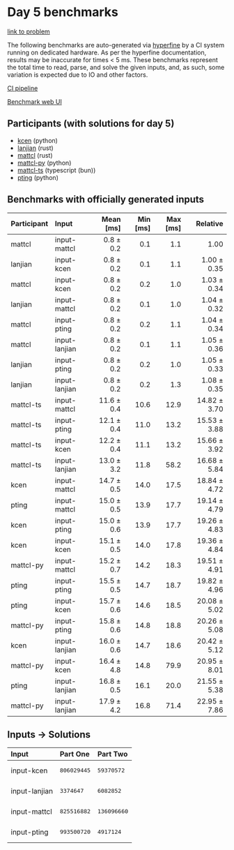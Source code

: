 # Day 5 benchmarks

[link to problem](https://adventofcode.com/2023/day/5)

The following benchmarks are auto-generated via
[hyperfine](https://github.com/sharkdp/hyperfine) by a CI system running on
dedicated hardware. As per the hyperfine documentation, results may be
inaccurate for times < 5 ms. These benchmarks represent the total time to read,
parse, and solve the given inputs, and, as such, some variation is expected due
to IO and other factors.

[CI pipeline](http://ci.papercode.net:8080/teams/main/pipelines/aoc2023)

[Benchmark web UI](https://aoc.ancalagon.black)


## Participants (with solutions for day 5)

- [kcen](https://github.com/kcen/aoc2023) (python)
- [lanjian](https://github.com/lanjian/aoc-2023) (rust)
- [mattcl](https://github.com/mattcl/aoc2023) (rust)
- [mattcl-py](https://github.com/mattcl/aoc2023-py) (python)
- [mattcl-ts](https://github.com/mattcl/aoc2023-js) (typescript (bun))
- [pting](https://github.com/pting/aoc2023) (python)


## Benchmarks with officially generated inputs

| Participant | Input | Mean [ms] | Min [ms] | Max [ms] | Relative |
|:---|:---|---:|---:|---:|---:|
| mattcl | input-mattcl | 0.8 ± 0.2 | 0.1 | 1.1 | 1.00 |
| lanjian | input-kcen | 0.8 ± 0.2 | 0.1 | 1.1 | 1.00 ± 0.35 |
| mattcl | input-kcen | 0.8 ± 0.2 | 0.2 | 1.0 | 1.03 ± 0.34 |
| lanjian | input-mattcl | 0.8 ± 0.2 | 0.1 | 1.0 | 1.04 ± 0.32 |
| mattcl | input-pting | 0.8 ± 0.2 | 0.2 | 1.1 | 1.04 ± 0.34 |
| mattcl | input-lanjian | 0.8 ± 0.2 | 0.1 | 1.1 | 1.05 ± 0.36 |
| lanjian | input-pting | 0.8 ± 0.2 | 0.2 | 1.0 | 1.05 ± 0.33 |
| lanjian | input-lanjian | 0.8 ± 0.2 | 0.2 | 1.3 | 1.08 ± 0.35 |
| mattcl-ts | input-mattcl | 11.6 ± 0.4 | 10.6 | 12.9 | 14.82 ± 3.70 |
| mattcl-ts | input-pting | 12.1 ± 0.4 | 11.0 | 13.2 | 15.53 ± 3.88 |
| mattcl-ts | input-kcen | 12.2 ± 0.4 | 11.1 | 13.2 | 15.66 ± 3.92 |
| mattcl-ts | input-lanjian | 13.0 ± 3.2 | 11.8 | 58.2 | 16.68 ± 5.84 |
| kcen | input-mattcl | 14.7 ± 0.5 | 14.0 | 17.5 | 18.84 ± 4.72 |
| pting | input-mattcl | 15.0 ± 0.5 | 13.9 | 17.7 | 19.14 ± 4.79 |
| kcen | input-pting | 15.0 ± 0.6 | 13.9 | 17.7 | 19.26 ± 4.83 |
| kcen | input-kcen | 15.1 ± 0.5 | 14.0 | 17.8 | 19.36 ± 4.84 |
| mattcl-py | input-mattcl | 15.2 ± 0.7 | 14.2 | 18.3 | 19.51 ± 4.91 |
| pting | input-pting | 15.5 ± 0.5 | 14.7 | 18.7 | 19.82 ± 4.96 |
| pting | input-kcen | 15.7 ± 0.6 | 14.6 | 18.5 | 20.08 ± 5.02 |
| mattcl-py | input-pting | 15.8 ± 0.6 | 14.8 | 18.8 | 20.26 ± 5.08 |
| kcen | input-lanjian | 16.0 ± 0.6 | 14.7 | 18.6 | 20.42 ± 5.12 |
| mattcl-py | input-kcen | 16.4 ± 4.8 | 14.8 | 79.9 | 20.95 ± 8.01 |
| pting | input-lanjian | 16.8 ± 0.5 | 16.1 | 20.0 | 21.55 ± 5.38 |
| mattcl-py | input-lanjian | 17.9 ± 4.2 | 16.8 | 71.4 | 22.95 ± 7.86 |


## Inputs -> Solutions

| Input | Part One | Part Two |
|:---|:---|:---|
|input-kcen|<pre>806029445</pre>|<pre>59370572</pre>|
|input-lanjian|<pre>3374647</pre>|<pre>6082852</pre>|
|input-mattcl|<pre>825516882</pre>|<pre>136096660</pre>|
|input-pting|<pre>993500720</pre>|<pre>4917124</pre>|
